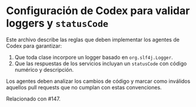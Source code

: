 # Configuración de Codex para validar loggers y `statusCode`

Este archivo describe las reglas que deben implementar los agentes de Codex para garantizar:

1. Que toda clase incorpore un logger basado en `org.slf4j.Logger`.
2. Que las respuestas de los servicios incluyan un `statusCode` con código numérico y descripción.

Los agentes deben analizar los cambios de código y marcar como inválidos aquellos pull requests que no cumplan con estas convenciones.

Relacionado con #147.
